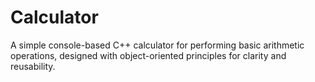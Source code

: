 # Calculator
A simple console-based C++ calculator for performing basic arithmetic operations, designed with object-oriented principles for clarity and reusability.
